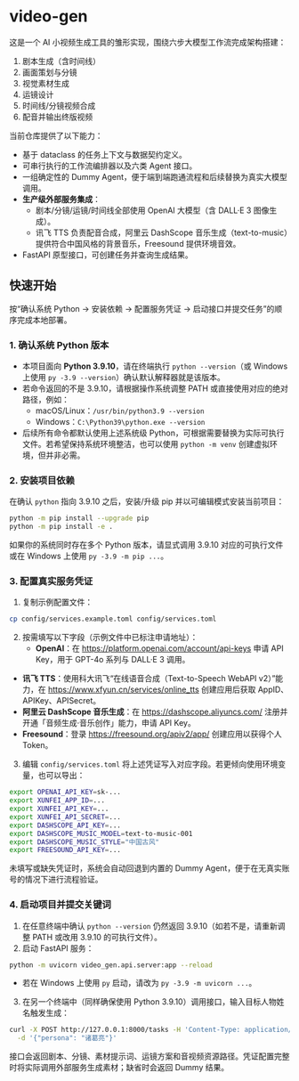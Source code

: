 # video-gen

这是一个 AI 小视频生成工具的雏形实现，围绕六步大模型工作流完成架构搭建：

1. 剧本生成（含时间线）
2. 画面策划与分镜
3. 视觉素材生成
4. 运镜设计
5. 时间线/分镜视频合成
6. 配音并输出终版视频

当前仓库提供了以下能力：

- 基于 dataclass 的任务上下文与数据契约定义。
- 可串行执行的工作流编排器以及六类 Agent 接口。
- 一组确定性的 Dummy Agent，便于端到端跑通流程和后续替换为真实大模型调用。
- **生产级外部服务集成**：
  - 剧本/分镜/运镜/时间线全部使用 OpenAI 大模型（含 DALL·E 3 图像生成）。
  - 讯飞 TTS 负责配音合成，阿里云 DashScope 音乐生成（text-to-music）提供符合中国风格的背景音乐，Freesound 提供环境音效。
- FastAPI 原型接口，可创建任务并查询生成结果。

## 快速开始

按“确认系统 Python → 安装依赖 → 配置服务凭证 → 启动接口并提交任务”的顺序完成本地部署。

### 1. 确认系统 Python 版本

- 本项目面向 **Python 3.9.10**，请在终端执行 `python --version`（或 Windows 上使用 `py -3.9 --version`）确认默认解释器就是该版本。
- 若命令返回的不是 3.9.10，请根据操作系统调整 PATH 或直接使用对应的绝对路径，例如：
  - macOS/Linux：`/usr/bin/python3.9 --version`
  - Windows：`C:\Python39\python.exe --version`
- 后续所有命令都默认使用上述系统级 Python，可根据需要替换为实际可执行文件。若希望保持系统环境整洁，也可以使用 `python -m venv` 创建虚拟环境，但并非必需。

### 2. 安装项目依赖

在确认 `python` 指向 3.9.10 之后，安装/升级 pip 并以可编辑模式安装当前项目：

```bash
python -m pip install --upgrade pip
python -m pip install -e .
```

如果你的系统同时存在多个 Python 版本，请显式调用 3.9.10 对应的可执行文件或在 Windows 上使用 `py -3.9 -m pip ...`。

### 3. 配置真实服务凭证

1. 复制示例配置文件：

```bash
cp config/services.example.toml config/services.toml
```

2. 按需填写以下字段（示例文件中已标注申请地址）：
   - **OpenAI**：在 <https://platform.openai.com/account/api-keys> 申请 API Key，用于 GPT-4o 系列与 DALL·E 3 调用。
  - **讯飞 TTS**：使用科大讯飞“在线语音合成（Text-to-Speech WebAPI v2）”能力，在 <https://www.xfyun.cn/services/online_tts> 创建应用后获取 AppID、APIKey、APISecret。
  - **阿里云 DashScope 音乐生成**：在 <https://dashscope.aliyuncs.com/> 注册并开通「音频生成·音乐创作」能力，申请 API Key。
   - **Freesound**：登录 <https://freesound.org/apiv2/app/> 创建应用以获得个人 Token。

3. 编辑 `config/services.toml` 将上述凭证写入对应字段。若更倾向使用环境变量，也可以导出：

```bash
export OPENAI_API_KEY=sk-...
export XUNFEI_APP_ID=...
export XUNFEI_API_KEY=...
export XUNFEI_API_SECRET=...
export DASHSCOPE_API_KEY=...
export DASHSCOPE_MUSIC_MODEL=text-to-music-001
export DASHSCOPE_MUSIC_STYLE="中国古风"
export FREESOUND_API_KEY=...
```

未填写或缺失凭证时，系统会自动回退到内置的 Dummy Agent，便于在无真实账号的情况下进行流程验证。

### 4. 启动项目并提交关键词

1. 在任意终端中确认 `python --version` 仍然返回 3.9.10（如若不是，请重新调整 PATH 或改用 3.9.10 的可执行文件）。
2. 启动 FastAPI 服务：

```bash
python -m uvicorn video_gen.api.server:app --reload
```

   - 若在 Windows 上使用 `py` 启动，请改为 `py -3.9 -m uvicorn ...`。
3. 在另一个终端中（同样确保使用 Python 3.9.10）调用接口，输入目标人物姓名触发生成：

```bash
curl -X POST http://127.0.0.1:8000/tasks -H 'Content-Type: application/json' \
  -d '{"persona": "诸葛亮"}'
```

接口会返回剧本、分镜、素材提示词、运镜方案和音视频资源路径。凭证配置完整时将实际调用外部服务生成素材；缺省时会返回 Dummy 结果。
